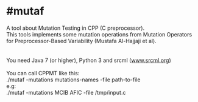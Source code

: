 # #mutaf
A tool about Mutation Testing in CPP (C preprocessor). <br>
This tools implements some mutation operations from Mutation Operators for Preprocessor-Based Variability (Mustafa Al-Hajjaji et al). <br>
<br>
<br>
You need Java 7 (or higher), Python 3 and srcml (www.srcml.org) <br>
<br>
You can call CPPMT like this: <br>
./mutaf -mutations mutations-names -file path-to-file <br>
e.g: <br>
./mutaf -mutations MCIB AFIC -file /tmp/input.c
